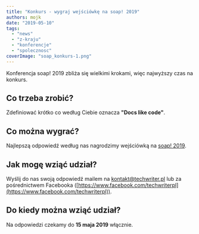 ```yaml
---
title: "Konkurs - wygraj wejściówkę na soap! 2019"
authors: mojk
date: "2019-05-10"
tags:
  - "news"
  - "z-kraju"
  - "konferencje"
  - "spolecznosc"
coverImage: "soap_konkurs-1.png"
---
```


Konferencja soap! 2019 zbliża się wielkimi krokami, więc najwyższy czas na
konkurs.

<!--truncate-->

## Co trzeba zrobić?

Zdefiniować krótko co według Ciebie oznacza **"Docs like code"**.

## Co można wygrać?

Najlepszą odpowiedź według nas nagrodzimy wejściówką na
[soap! 2019](http://soapconf.com/).

## Jak mogę wziąć udział?

Wyślij do nas swoją odpowiedź mailem na
[kontakt@techwriter.pl](mailto:kontakt@techwriter.pl) lub za pośrednictwem
Facebooka
([https://www.facebook.com/techwriterpl](https://www.facebook.com/techwriterpl)).

## Do kiedy można wziąć udział?

Na odpowiedzi czekamy do **15 maja 2019** włącznie.
